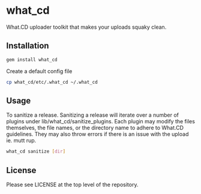 # what_cd
What.CD uploader toolkit that makes your uploads squaky clean.

## Installation
```bash
gem install what_cd
```
Create a default config file
```bash
cp what_cd/etc/.what_cd ~/.what_cd
```

## Usage
To sanitize a release. Sanitizing a release will iterate over a number of plugins under lib/what_cd/sanitize_plugins. Each plugin may modify the files themselves, the file names, or the directory name to adhere to What.CD guidelines. They may also throw errors if there is an issue with the upload ie. mutt rup.
```bash
what_cd sanitize [dir]
```

## License

Please see LICENSE at the top level of the repository.
